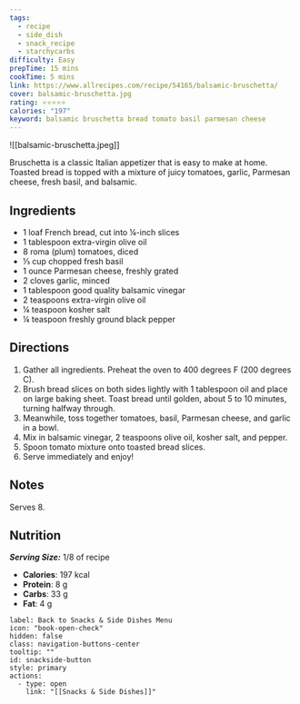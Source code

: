 ```yaml
---
tags:
  - recipe
  - side_dish
  - snack_recipe
  - starchycarbs
difficulty: Easy
prepTime: 15 mins
cookTime: 5 mins
link: https://www.allrecipes.com/recipe/54165/balsamic-bruschetta/
cover: balsamic-bruschetta.jpg
rating: ⭐️⭐️⭐️⭐️⭐️
calories: "197"
keyword: balsamic bruschetta bread tomato basil parmesan cheese
---
```


![[balsamic-bruschetta.jpeg]]

Bruschetta is a classic Italian appetizer that is easy to make at home. Toasted bread is topped with a mixture of juicy tomatoes, garlic, Parmesan cheese, fresh basil, and balsamic.

## Ingredients
- 1 loaf French bread, cut into ¼-inch slices
- 1 tablespoon extra-virgin olive oil
- 8 roma (plum) tomatoes, diced
- ⅓ cup chopped fresh basil
- 1 ounce Parmesan cheese, freshly grated
- 2 cloves garlic, minced
- 1 tablespoon good quality balsamic vinegar
- 2 teaspoons extra-virgin olive oil
- ¼ teaspoon kosher salt
- ¼ teaspoon freshly ground black pepper


## Directions
1. Gather all ingredients. Preheat the oven to 400 degrees F (200 degrees C).
2. Brush bread slices on both sides lightly with 1 tablespoon oil and place on large baking sheet. Toast bread until golden, about 5 to 10 minutes, turning halfway through.
3. Meanwhile, toss together tomatoes, basil, Parmesan cheese, and garlic in a bowl.
4. Mix in balsamic vinegar, 2 teaspoons olive oil, kosher salt, and pepper.
5. Spoon tomato mixture onto toasted bread slices.
6. Serve immediately and enjoy!

## Notes
Serves 8.

## Nutrition
***Serving Size:*** 1/8 of recipe
- **Calories**: 197 kcal
- **Protein**: 8 g
- **Carbs**: 33 g
- **Fat**: 4 g


```meta-bind-button
label: Back to Snacks & Side Dishes Menu
icon: "book-open-check"
hidden: false
class: navigation-buttons-center
tooltip: ""
id: snackside-button
style: primary
actions:
  - type: open
    link: "[[Snacks & Side Dishes]]"
```
 
